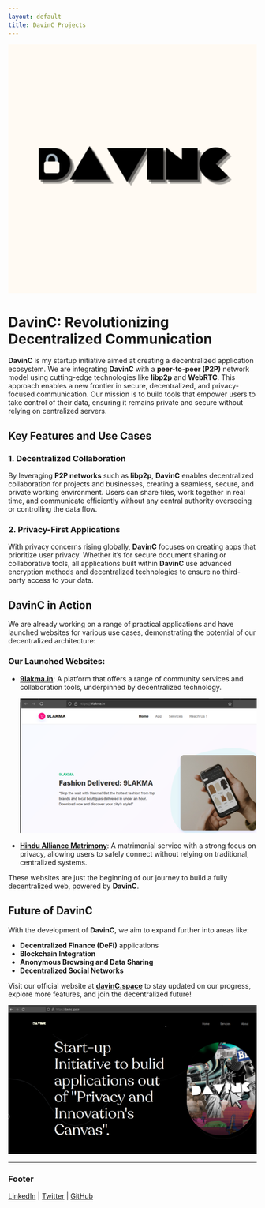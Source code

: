 ```yaml
---
layout: default
title: DavinC Projects
---
```


![Davinc](/davinc.png)

# DavinC: Revolutionizing Decentralized Communication

**DavinC** is my startup initiative aimed at creating a decentralized application ecosystem. We are integrating **DavinC** with a **peer-to-peer (P2P)** network model using cutting-edge technologies like **libp2p** and **WebRTC**. This approach enables a new frontier in secure, decentralized, and privacy-focused communication. Our mission is to build tools that empower users to take control of their data, ensuring it remains private and secure without relying on centralized servers.

## Key Features and Use Cases


### 1. Decentralized Collaboration
By leveraging **P2P networks** such as **libp2p**, **DavinC** enables decentralized collaboration for projects and businesses, creating a seamless, secure, and private working environment. Users can share files, work together in real time, and communicate efficiently without any central authority overseeing or controlling the data flow.

### 2. Privacy-First Applications
With privacy concerns rising globally, **DavinC** focuses on creating apps that prioritize user privacy. Whether it’s for secure document sharing or collaborative tools, all applications built within **DavinC** use advanced encryption methods and decentralized technologies to ensure no third-party access to your data.

## DavinC in Action

We are already working on a range of practical applications and have launched websites for various use cases, demonstrating the potential of our decentralized architecture:

### Our Launched Websites:

- **[9lakma.in](http://9lakma.in/)**: A platform that offers a range of community services and collaboration tools, underpinned by decentralized technology.

  ![Davinc](/9lakmasite.png)
  
- **[Hindu Alliance Matrimony](https://hindualliancematrimony.com/)**: A matrimonial service with a strong focus on privacy, allowing users to safely connect without relying on traditional, centralized systems.

These websites are just the beginning of our journey to build a fully decentralized web, powered by **DavinC**.

## Future of DavinC

With the development of **DavinC**, we aim to expand further into areas like:
- **Decentralized Finance (DeFi)** applications
- **Blockchain Integration**
- **Anonymous Browsing and Data Sharing**
- **Decentralized Social Networks**

Visit our official website at [**davinC.space**](https://davinC.space) to stay updated on our progress, explore more features, and join the decentralized future!

![Davinc](/davincsite.png)


---

### Footer

[LinkedIn](https://linkedin.com/in/yourprofile) | [Twitter](https://twitter.com/yourprofile) | [GitHub](https://github.com/yourprofile)


